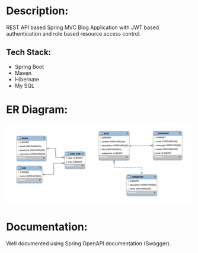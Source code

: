 # Description:
REST API based Spring MVC Blog Application with JWT based authentication and 
role based resource access control.

## Tech Stack:
* Spring Boot
* Maven
* Hibernate
* My SQL

# ER Diagram:
![](images/ER-diagram.png)

# Documentation:
 Well documented using Spring OpenAPI documentation (Swagger).
